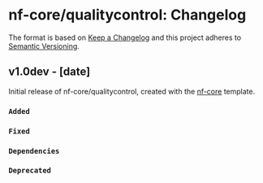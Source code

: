 # nf-core/qualitycontrol: Changelog

The format is based on [Keep a Changelog](https://keepachangelog.com/en/1.0.0/)
and this project adheres to [Semantic Versioning](https://semver.org/spec/v2.0.0.html).

## v1.0dev - [date]

Initial release of nf-core/qualitycontrol, created with the [nf-core](https://nf-co.re/) template.

### `Added`

### `Fixed`

### `Dependencies`

### `Deprecated`
